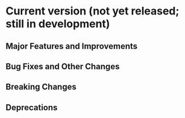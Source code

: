 <!-- mdlint off(HEADERS_TOO_MANY_H1) -->
# Current version (not yet released; still in development)

## Major Features and Improvements

## Bug Fixes and Other Changes

## Breaking Changes

## Deprecations
